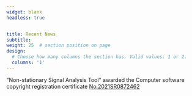 ```yaml
---
widget: blank
headless: true


title: Recent News
subtitle:
weight: 25  # section position on page
design:
  # Choose how many columns the section has. Valid values: 1 or 2.
  columns: '1'
---
```


"Non-stationary Signal Analysis Tool" awarded the Computer software copyright registration certificate <u>No.2021SR0872462</u>


